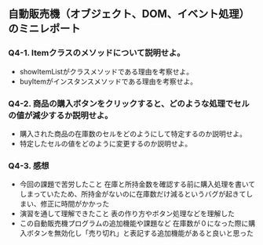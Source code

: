 ## 自動販売機（オブジェクト、DOM、イベント処理）のミニレポート
### Q4-1. Itemクラスのメソッドについて説明せよ。
* showItemListがクラスメソッドである理由を考察せよ。
* buyItemがインスタンスメソッドである理由を考察せよ。
### Q4-2. 商品の購入ボタンをクリックすると、どのような処理でセルの値が減少するか説明せよ。
* 購入された商品の在庫数のセルをどのようにして特定するのか説明せよ。
* 特定したセルの値をどのように変更するのか説明せよ。
### Q4-3. 感想
* 今回の課題で苦労したこと  在庫と所持金数を確認する前に購入処理を書いてしまっていたため、所持金がないのに在庫数だけ減るというバグが起きてしまい、修正に時間がかかった
* 演習を通して理解できたこと  表の作り方やボタン処理などを理解した
* この自動販売機プログラムの追加機能や課題など  在庫数が０になった際に購入ボタンを無効化し「売り切れ」と表記する追加機能があると良いと思った
